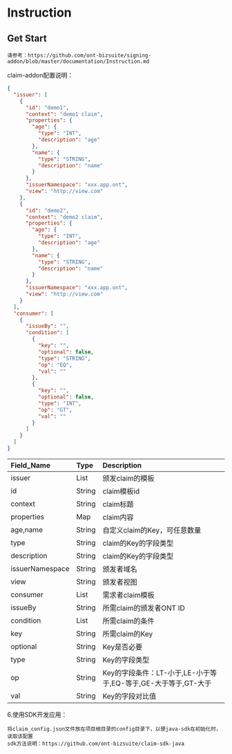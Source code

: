 # Instruction

## Get Start

```
请参考：https://github.com/ont-bizsuite/signing-addon/blob/master/documentation/Instruction.md
```

claim-addon配置说明：
```json
{
  "issuer": [
    {
      "id": "demo1",
      "context": "demo1 claim",
      "properties": {
        "age": {
          "type": "INT",
          "description": "age"
        },
        "name": {
          "type": "STRING",
          "description": "name"
        }
      },
      "issuerNamespace": "xxx.app.ont",
      "view": "http://view.com"
    },
    {
      "id": "demo2",
      "context": "demo2 claim",
      "properties": {
        "age": {
          "type": "INT",
          "description": "age"
        },
        "name": {
          "type": "STRING",
          "description": "name"
        }
      },
      "issuerNamespace": "xxx.app.ont",
      "view": "http://view.com"
    }
  ],
  "consumer": [
    {
      "issueBy": "",
      "condition": [
        {
          "key": "",
          "optional": false,
          "type": "STRING",
          "op": "EQ",
          "val": ""
        },
        {
          "key": "",
          "optional": false,
          "type": "INT",
          "op": "GT",
          "val": ""
        }
      ]
    }
  ]
}
```

| Field_Name | Type   | Description                   |
|:-----------|:-------|:------------------------------|
| issuer     | List | 颁发claim的模板                     |
| id    | String | claim模板id                        |
| context       | String    | claim标题                        |
| properties        | Map | claim内容 |
| age,name     | String | 自定义claim的Key，可任意数量     |
| type        | String | claim的Key的字段类型 |
| description        | String | claim的Key的字段类型 |
| issuerNamespace        | String | 颁发者域名 |
| view        | String | 颁发者视图 |
| consumer        | List | 需求者claim模板 |
| issueBy        | String | 所需claim的颁发者ONT ID |
| condition        | List | 所需claim的条件 |
| key        | String | 所需claim的Key |
| optional        | String | Key是否必要 |
| type        | String | Key的字段类型 |
| op        | String | Key的字段条件：LT-小于,LE-小于等于,EQ-等于,GE-大于等于,GT-大于 |
| val        | String | Key的字段对比值 |


6.使用SDK开发应用：
```
将claim_config.json文件放在项目根目录的config目录下，以便java-sdk在初始化时，读取该配置
sdk方法说明：https://github.com/ont-bizsuite/claim-sdk-java
```